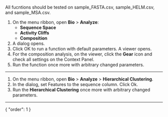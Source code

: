 All fucntions should be tested on sample_FASTA.csv, sample_HELM.csv, and sample_MSA.csv.

1. On the menu ribbon, open **Bio** > **Analyze**:
   * **Sequence Space** 
   * **Activity Cliffs** 
   * **Composition** 
1. A dialog opens. 
2. Click OK to run a function with default parameters. A viewer opens.
2. For the composition analysis, on the viewer, click the **Gear** icon and check all settings on the Context Panel.
3. Run the function once more with arbitrary changed parameters.

***

1. On the menu ribbon, open **Bio** > **Analyze** > **Hierarchical Clustering**.
2. In the dialog, set Features to the sequence column. Click Ok.
3. Run the **Hierarchical Clustering** once more with arbitrary changed parameters.

---
{
  "order": 1
}